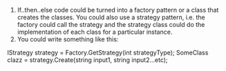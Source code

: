 1.	If..then..else code could be turned into a factory pattern or a class that creates the classes. You could also use a strategy pattern, i.e. the factory could call the strategy and the strategy class could do the implementation of each class for a particular instance.
2.	You could write something like this:

IStrategy strategy = Factory.GetStrategy(int strategyType);
SomeClass clazz = strategy.Create(string input1, string input2…etc);
